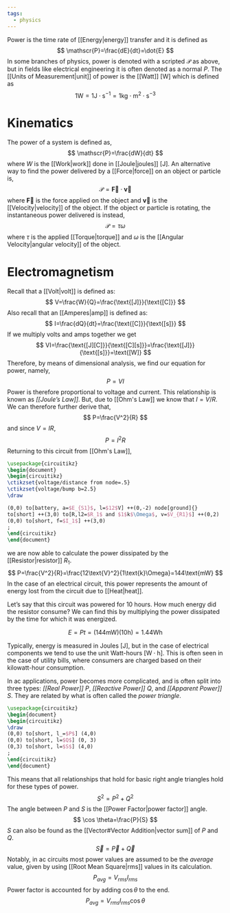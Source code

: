 ```yaml
---
tags:
  - physics
---
```

Power is the time rate of [[Energy|energy]] transfer and it is defined as
$$
	\mathscr{P}=\frac{dE}{dt}=\dot{E}
$$
In some branches of physics, power is denoted with a scripted $\mathscr{P}$ as above, but in fields like electrical engineering it is often denoted as a normal $P$. The [[Units of Measurement|unit]] of power is the [[Watt]] $[\text{W}]$ which is defined as 
$$
	1\text{W}=1\text{J}\cdot\text{s}^{-1}=1\text{kg}\cdot\text{m}^2\cdot\text{s}^{-3}
$$
# Kinematics
The power of a system is defined as,
$$
\mathscr{P}=\frac{dW}{dt}
$$
where $W$ is the [[Work|work]] done in [[Joule|joules]] $[\text{J}]$. An alternative way to find the power delivered by a [[Force|force]] on an object or particle is,
$$
\mathscr{P}=\mathbf{\vec{F}}\cdot \mathbf{\vec{v}}
$$
where $\mathbf{\vec{F}}$ is the force applied on the object and $\mathbf{\vec{v}}$ is the [[Velocity|velocity]] of the object. If the object or particle is rotating, the instantaneous power delivered is instead,
$$
\mathscr{P}=\tau \omega
$$
where $\tau$ is the applied [[Torque|torque]] and $\omega$ is the [[Angular Velocity|angular velocity]] of the object.
# Electromagnetism
Recall that a [[Volt|volt]] is defined as:
$$
	V=\frac{W}{Q}=\frac{\text{[J]}}{\text{[C]}}
$$
Also recall that an [[Amperes|amp]] is defined as:
$$
	I=\frac{dQ}{dt}=\frac{\text{[C]}}{\text{[s]}}
$$
If we multiply volts and amps together we get
$$
	VI=\frac{\text{[J][C]}}{\text{[C][s]}}=\frac{\text{[J]}}{\text{[s]}}=\text{[W]}
$$
Therefore, by means of dimensional analysis, we find our equation for power, namely,
$$ P=VI $$
Power is therefore proportional to voltage and current. This relationship is known as _[[Joule’s Law]]_. But, due to [[Ohm's Law]] we know that $I=V/R$. We can therefore further derive that,
$$ P=\frac{V^2}{R} $$
and since $V=IR$,
$$ P=I^2R $$
Returning to this circuit from [[Ohm's Law]],
```tikz
\usepackage{circuitikz}
\begin{document}
\begin{circuitikz}
\ctikzset{voltage/distance from node=.5}
\ctikzset{voltage/bump b=2.5}
\draw

(0,0) to[battery, a=$E_{S1}$, l=$12$V] ++(0,-2) node[ground]{}
to[short] ++(3,0) to[R,l2=$R_1$ and $1$k$\Omega$, v=$V_{R1}$] ++(0,2)
(0,0) to[short, f=$I_1$] ++(3,0) 
;
\end{circuitikz}
\end{document}
```
we are now able to calculate the power dissipated by the [[Resistor|resistor]] $R_1$.
$$ P=\frac{V^2}{R}=\frac{12\text{V}^2}{1\text{k}\Omega}=144\text{mW} $$
In the case of an electrical circuit, this power represents the amount of energy lost from the circuit due to [[Heat|heat]]. 

Let’s say that this circuit was powered for 10 hours. How much energy did the resistor consume? We can find this by multiplying the power dissipated by the time for which it was energized.

$$ E=Pt=(144\text{mW})(10\text{h})=1.44\text{Wh} $$

Typically, energy is measured in Joules \[$\text{J}$], but in the case of electrical components we tend to use the unit Watt-hours \[$\text{W}\cdot \text{h}$]. This is often seen in the case of utility bills, where consumers are charged based on their kilowatt-hour consumption.

In ac applications, power becomes more complicated, and is often split into three types: *[[Real Power]]* $P$, *[[Reactive Power]]* $Q$, and *[[Apparent Power]]* $S$. They are related by what is often called the *power triangle*.
```tikz
\usepackage{circuitikz}
\begin{document}
\begin{circuitikz}
\draw
(0,0) to[short, l_=$P$] (4,0)
(0,0) to[short, l=$Q$] (0, 3)
(0,3) to[short, l=$S$] (4,0)
;
\end{circuitikz}
\end{document}
```
This means that all relationships that hold for basic right angle triangles hold for these types of power.
$$
S^2=P^2+Q^2
$$
The angle between $P$ and $S$ is the [[Power Factor|power factor]] angle. 
$$
\cos \theta=\frac{P}{S}
$$
$S$ can also be found as the [[Vector#Vector Addition|vector sum]] of $P$ and $Q$.
$$
\vec{S}=\vec{P}+\vec{Q}
$$
Notably, in ac circuits most power values are assumed to be the *average* value, given by using [[Root Mean Square|rms]] values in its calculation.
$$
P_{avg}=V_{rms}I_{rms}
$$
Power factor is accounted for by adding $\cos \theta$ to the end.
$$
P_{avg}=V_{rms}I_{rms}\cos \theta
$$
